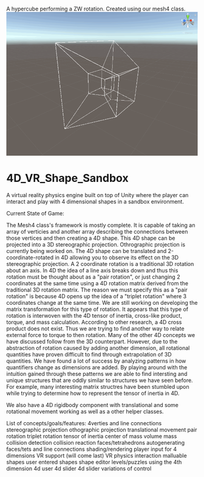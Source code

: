 A hypercube performing a ZW rotation. Created using our mesh4 class.
![](tesseract.gif)

# 4D_VR_Shape_Sandbox
A virtual reality physics engine built on top of Unity where the player can interact and play with 4 dimensional shapes in a sandbox environment.

Current State of Game:

The Mesh4 class's framework is mostly complete. It is capable of taking an array of verticies and another array describing the connections between those vertices and then creating a 4D shape. This 4D shape can be projected into a 3D stereographic projection. Othrographic projection is currently being worked on. The 4D shape can be translated and 2-coordinate-rotated in 4D allowing you to observe its effect on the 3D stereographic projection. A 2 coordinate rotation is a traditional 3D rotation about an axis. In 4D the idea of a line axis breaks down and thus this rotation must be thought about as a "pair rotation", or just changing 2 coordinates at the same time using a 4D rotation matrix derived from the traditional 3D rotation matrix. The reason we must specify this as a "pair rotation" is because 4D opens up the idea of a "triplet rotation" where 3 coordinates change at the same time. We are still working on developing the matrix transformation for this type of rotation. It appears that this type of rotation is interwoven with the 4D tensor of inertia, cross-like product, torque, and mass calculation. According to other research, a 4D cross product does not exist. Thus we are trying to find another way to relate external force to torque to then rotation. Many of the other 4D concepts we have discussed follow from the 3D counterpart. However, due to the abstraction of rotation caused by adding another dimension, all rotational quantities have proven difficult to find through extrapolation of 3D quantities. We have found a lot of success by analyzing patterns in how quantifiers change as dimensions are added. By playing around with the intuition gained through these patterns we are able to find intersting and unique structures that are oddly similar to structures we have seen before. For example, many interesting matrix structres have been stumbled upon while trying to determine how to represent the tensor of inertia in 4D.

We also have a 4D rigidbody component with translational and some rotational movement working as well as a other helper classes.

List of concepts/goals/features:
4verties and line connections
stereographic projection
othographic projection
translational movement
pair rotation
triplet rotation
tensor of inertia
center of mass
volume
mass
collision detection
collision reaction
faces/tetrahedrons
autogenerating faces/tets and line connections
shading/rendering
player input for 4 dimensions
VR support (will come last)
VR physics interaction
malluable shapes
user entered shapes
shape editor
levels/puzzles using the 4th dimension
4d user
4d slider
4d slider variations of control

